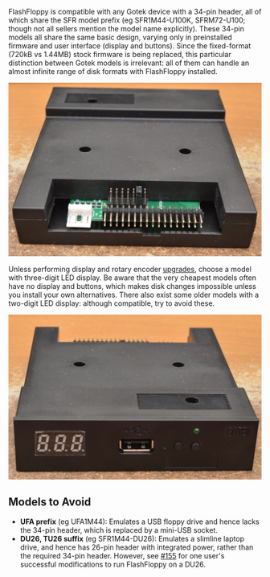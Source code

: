 FlashFloppy is compatible with any Gotek device with a 34-pin header,
all of which share the SFR model prefix (eg SFR1M44-U100K,
SFRM72-U100; though not all sellers mention the model name
explicitly). These 34-pin models all share the same basic design,
varying only in preinstalled firmware and user interface (display and
buttons). Since the fixed-format (720kB vs 1.44MB) stock firmware is
being replaced, this particular distinction between Gotek models is
irrelevant: all of them can handle an almost infinite range of disk
formats with FlashFloppy installed.

![34-pin Gotek](assets/gotek-34pin.jpg)

Unless performing display and rotary encoder
[upgrades](Hardware-Mods), choose a model with three-digit LED
display. Be aware that the very cheapest models often have no display
and buttons, which makes disk changes impossible unless you install
your own alternatives. There also exist some older models with a
two-digit LED display: although compatible, try to avoid these.

![3-button Gotek](assets/gotek-three-button.jpg)

## Models to Avoid

- **UFA prefix** (eg UFA1M44): Emulates a USB floppy drive and hence
  lacks the 34-pin header, which is replaced by a mini-USB socket.
- **DU26, TU26 suffix** (eg SFR1M44-DU26): Emulates a slimline laptop
  drive, and hence has 26-pin header with integrated power, rather
  than the required 34-pin header. However, see [#155][issue-155] for
  one user's successful modifications to run FlashFloppy on a DU26.

[issue-155]: https://www.github.com/keirf/FlashFloppy/issues/155